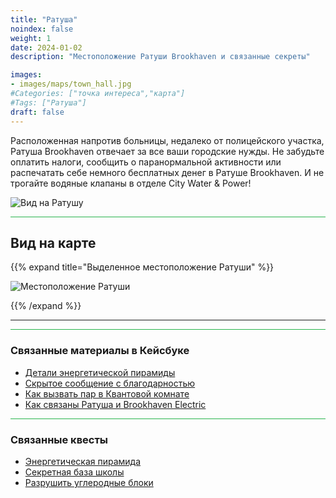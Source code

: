 ```yaml
---
title: "Ратуша"
noindex: false
weight: 1
date: 2024-01-02
description: "Местоположение Ратуши Brookhaven и связанные секреты"

images: 
- images/maps/town_hall.jpg
#Categories: ["точка интереса","карта"]
#Tags: ["Ратуша"]
draft: false
--- 
```



Расположенная напротив больницы, недалеко от полицейского участка, Ратуша Brookhaven отвечает за все ваши городские нужды. Не забудьте оплатить налоги, сообщить о паранормальной активности или распечатать себе немного бесплатных денег в Ратуше Brookhaven. И не трогайте водяные клапаны в отделе City Water & Power!

![Вид на Ратушу](/images/maps/town_hall.jpg)


<hr style="background-color: #28b44c" size=8>

## Вид на карте

{{% expand title="Выделенное местоположение Ратуши" %}}

![Местоположение Ратуши](/images/maps/town-hall.png)

{{% /expand %}}

---

<hr style="background-color: #28b44c" size=8>

### Связанные материалы в Кейсбуке

- [Детали энергетической пирамиды](/casebook/energy_pyramids/#известные-местоположения)
- [Скрытое сообщение с благодарностью](/casebook/interesting/special_messages/#особая-благодарность)
- [Как вызвать пар в Квантовой комнате](/casebook/quantum/steam/)
- [Как связаны Ратуша и Brookhaven Electric](/casebook/interesting/observations/#связь-между-электричеством-и-водой)

<hr style="background-color: #28b44c" size=8>

### Связанные квесты

- [Энергетическая пирамида](/lore/special_tools/energy_pyramid/)
- [Секретная база школы](/lore/quests/school_base/)
- [Разрушить углеродные блоки](/lore/quests/destroy_carbon_blocks/)
